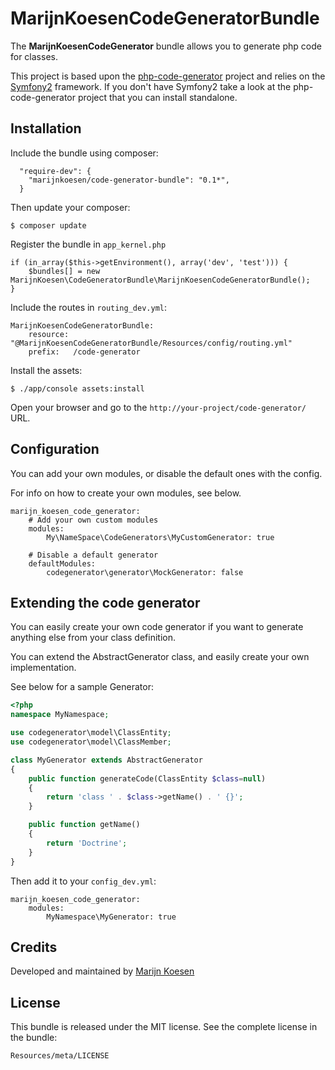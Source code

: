 MarijnKoesenCodeGeneratorBundle
==================

The **MarijnKoesenCodeGenerator** bundle allows you to generate php code for classes.

This project is based upon the [php-code-generator](https://github.com/MarijnKoesen/php-code-genereator) project 
and relies on the [Symfony2](http://symfony.com/) framework. If you don't have
Symfony2 take a look at the php-code-generator project that you can install standalone.



Installation
------------

Include the bundle using composer:

```
  "require-dev": {
    "marijnkoesen/code-generator-bundle": "0.1*",
  }

```

Then update your composer:

```
$ composer update
```

Register the bundle in `app_kernel.php`

```
if (in_array($this->getEnvironment(), array('dev', 'test'))) {
    $bundles[] = new MarijnKoesen\CodeGeneratorBundle\MarijnKoesenCodeGeneratorBundle();
}
```

Include the routes in `routing_dev.yml`:

```
MarijnKoesenCodeGeneratorBundle:
    resource: "@MarijnKoesenCodeGeneratorBundle/Resources/config/routing.yml"
    prefix:   /code-generator
```

Install the assets:

```
$ ./app/console assets:install
```


Open your browser and go to the `http://your-project/code-generator/` URL.



Configuration
-------------

You can add your own modules, or disable the default ones with the config.

For info on how to create your own modules, see below.

```
marijn_koesen_code_generator:
    # Add your own custom modules 
    modules:
        My\NameSpace\CodeGenerators\MyCustomGenerator: true

    # Disable a default generator
    defaultModules:
        codegenerator\generator\MockGenerator: false
```



Extending the code generator
----------------------------

You can easily create your own code generator if you want to generate anything else 
from your class definition.

You can extend the AbstractGenerator class, and easily create your own implementation.

See below for a sample Generator:

```php
<?php
namespace MyNamespace;

use codegenerator\model\ClassEntity;
use codegenerator\model\ClassMember;

class MyGenerator extends AbstractGenerator
{
    public function generateCode(ClassEntity $class=null)
    {
        return 'class ' . $class->getName() . ' {}';
    }

    public function getName()
    {
        return 'Doctrine';
    }
} 
```

Then add it to your `config_dev.yml`:

```
marijn_koesen_code_generator:
    modules:
        MyNamespace\MyGenerator: true
```


Credits
-------

Developed and maintained by [Marijn Koesen](http://github.com/MarijnKoesen/)


License
-------

This bundle is released under the MIT license. See the complete license in the
bundle:

    Resources/meta/LICENSE
